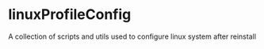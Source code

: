 # linuxProfileConfig
A collection of scripts and utils used to configure linux system after reinstall
